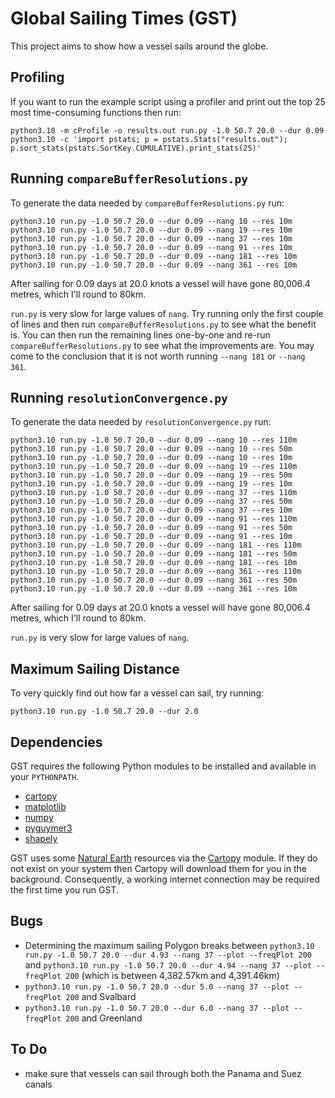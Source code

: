 # Global Sailing Times (GST)

This project aims to show how a vessel sails around the globe.

## Profiling

If you want to run the example script using a profiler and print out the top 25 most time-consuming functions then run:

```
python3.10 -m cProfile -o results.out run.py -1.0 50.7 20.0 --dur 0.09
python3.10 -c 'import pstats; p = pstats.Stats("results.out"); p.sort_stats(pstats.SortKey.CUMULATIVE).print_stats(25)'
```

## Running `compareBufferResolutions.py`

To generate the data needed by `compareBufferResolutions.py` run:

```
python3.10 run.py -1.0 50.7 20.0 --dur 0.09 --nang 10 --res 10m
python3.10 run.py -1.0 50.7 20.0 --dur 0.09 --nang 19 --res 10m
python3.10 run.py -1.0 50.7 20.0 --dur 0.09 --nang 37 --res 10m
python3.10 run.py -1.0 50.7 20.0 --dur 0.09 --nang 91 --res 10m
python3.10 run.py -1.0 50.7 20.0 --dur 0.09 --nang 181 --res 10m
python3.10 run.py -1.0 50.7 20.0 --dur 0.09 --nang 361 --res 10m
```

After sailing for 0.09 days at 20.0 knots a vessel will have gone 80,006.4 metres, which I'll round to 80km.

`run.py` is very slow for large values of `nang`. Try running only the first couple of lines and then run `compareBufferResolutions.py` to see what the benefit is. You can then run the remaining lines one-by-one and re-run `compareBufferResolutions.py` to see what the improvements are. You may come to the conclusion that it is not worth running `--nang 181` or `--nang 361`.

## Running `resolutionConvergence.py`

To generate the data needed by `resolutionConvergence.py` run:

```
python3.10 run.py -1.0 50.7 20.0 --dur 0.09 --nang 10 --res 110m
python3.10 run.py -1.0 50.7 20.0 --dur 0.09 --nang 10 --res 50m
python3.10 run.py -1.0 50.7 20.0 --dur 0.09 --nang 10 --res 10m
python3.10 run.py -1.0 50.7 20.0 --dur 0.09 --nang 19 --res 110m
python3.10 run.py -1.0 50.7 20.0 --dur 0.09 --nang 19 --res 50m
python3.10 run.py -1.0 50.7 20.0 --dur 0.09 --nang 19 --res 10m
python3.10 run.py -1.0 50.7 20.0 --dur 0.09 --nang 37 --res 110m
python3.10 run.py -1.0 50.7 20.0 --dur 0.09 --nang 37 --res 50m
python3.10 run.py -1.0 50.7 20.0 --dur 0.09 --nang 37 --res 10m
python3.10 run.py -1.0 50.7 20.0 --dur 0.09 --nang 91 --res 110m
python3.10 run.py -1.0 50.7 20.0 --dur 0.09 --nang 91 --res 50m
python3.10 run.py -1.0 50.7 20.0 --dur 0.09 --nang 91 --res 10m
python3.10 run.py -1.0 50.7 20.0 --dur 0.09 --nang 181 --res 110m
python3.10 run.py -1.0 50.7 20.0 --dur 0.09 --nang 181 --res 50m
python3.10 run.py -1.0 50.7 20.0 --dur 0.09 --nang 181 --res 10m
python3.10 run.py -1.0 50.7 20.0 --dur 0.09 --nang 361 --res 110m
python3.10 run.py -1.0 50.7 20.0 --dur 0.09 --nang 361 --res 50m
python3.10 run.py -1.0 50.7 20.0 --dur 0.09 --nang 361 --res 10m
```

After sailing for 0.09 days at 20.0 knots a vessel will have gone 80,006.4 metres, which I'll round to 80km.

`run.py` is very slow for large values of `nang`.

## Maximum Sailing Distance

To very quickly find out how far a vessel can sail, try running:

```
python3.10 run.py -1.0 50.7 20.0 --dur 2.0
```

## Dependencies

GST requires the following Python modules to be installed and available in your `PYTHONPATH`.

* [cartopy](https://pypi.org/project/Cartopy/)
* [matplotlib](https://pypi.org/project/matplotlib/)
* [numpy](https://pypi.org/project/numpy/)
* [pyguymer3](https://github.com/Guymer/PyGuymer3)
* [shapely](https://pypi.org/project/Shapely/)

GST uses some [Natural Earth](https://www.naturalearthdata.com/) resources via the [Cartopy](https://scitools.org.uk/cartopy/docs/latest/) module. If they do not exist on your system then Cartopy will download them for you in the background. Consequently, a working internet connection may be required the first time you run GST.

## Bugs

* Determining the maximum sailing Polygon breaks between `python3.10 run.py -1.0 50.7 20.0 --dur 4.93 --nang 37 --plot --freqPlot 200` and `python3.10 run.py -1.0 50.7 20.0 --dur 4.94 --nang 37 --plot --freqPlot 200` (which is between 4,382.57km and 4,391.46km)
* `python3.10 run.py -1.0 50.7 20.0 --dur 5.0 --nang 37 --plot --freqPlot 200` and Svalbard
* `python3.10 run.py -1.0 50.7 20.0 --dur 6.0 --nang 37 --plot --freqPlot 200` and Greenland

## To Do

* make sure that vessels can sail through both the Panama and Suez canals
